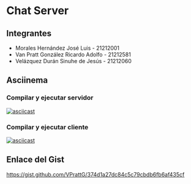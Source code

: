 # Chat Server

## Integrantes

- Morales Hernández José Luis - 21212001
- Van Pratt González Ricardo Adolfo - 21212581
- Velázquez Durán Sinuhe de Jesús - 21212060

## Asciinema

### Compilar y ejecutar servidor
[![asciicast](https://asciinema.org/a/cUxdhpMxDjpwNKYAGc3J4tQHx.svg)](https://asciinema.org/a/cUxdhpMxDjpwNKYAGc3J4tQHx)

### Compilar y ejecutar cliente
[![asciicast](https://asciinema.org/a/Omio8W2HeAAiWf7IUQMI1PJrB.svg)](https://asciinema.org/a/Omio8W2HeAAiWf7IUQMI1PJrB)

## Enlace del Gist
https://gist.github.com/VPrattG/374d1a27dc84c5c79cbdb6fb6af435cf
